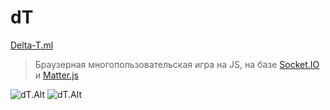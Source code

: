 # dT

[Delta-T.ml](http://delta-t.ml)

> Браузерная многопользовательская игра на JS, на базе [Socket.IO](http://socket.io/) и [Matter.js](https://github.com/liabru/matter-js)

![dT.Alt](https://hard.mazepa.us/2016/8/31/1/main5jav657c6f5cf7d4cd.1520x690.png)
![dT.Alt](https://hard.mazepa.us/2016/8/31/1/main6847j57c6f82c0024a.900x455.png)